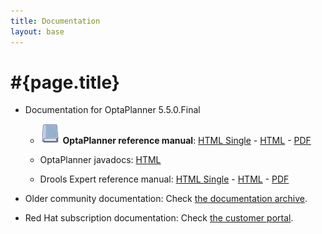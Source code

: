 ```yaml
---
title: Documentation
layout: base
---
```

# #{page.title}

* Documentation for OptaPlanner 5.5.0.Final

    * ![](documentation.png) **OptaPlanner reference manual**: [HTML Single](http://docs.jboss.org/drools/release/5.5.0.Final/drools-planner-docs/html_single/index.html) -
    [HTML](http://docs.jboss.org/drools/release/5.5.0.Final/drools-planner-docs/html/index.html) -
    [PDF](http://docs.jboss.org/drools/release/5.5.0.Final/drools-planner-docs/pdf/drools-planner-docs.pdf)

    * OptaPlanner javadocs: [HTML](http://docs.jboss.org/drools/release/5.5.0.Final/drools-planner-javadoc/index.html)

    * Drools Expert reference manual: [HTML Single](http://docs.jboss.org/drools/release/5.5.0.Final/drools-expert-docs/html_single/index.html) -
    [HTML](http://docs.jboss.org/drools/release/5.5.0.Final/drools-expert-docs/html/index.html) -
    [PDF](http://docs.jboss.org/drools/release/5.5.0.Final/drools-expert-docs/pdf/drools-expert-docs.pdf)

* Older community documentation: Check [the documentation archive](http://docs.jboss.org/drools/release/).

* Red Hat subscription documentation: Check [the customer portal](https://access.redhat.com/knowledge/docs/).
